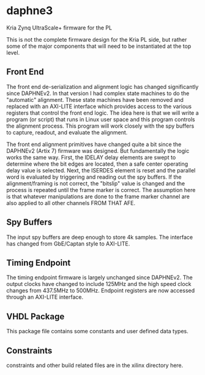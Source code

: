 # daphne3
Kria Zynq UltraScale+ firmware for the PL 

This is not the complete firmware design for the Kria PL side, but rather some of the major components that will need to be instantiated at the top level.

## Front End 

The front end de-serialization and alignment logic has changed significantly since DAPHNEv2. In that version I had complex state machines to do the "automatic" alignment. These state machines have been removed and replaced with an AXI-LITE interface which provides access to the various registers that control the front end logic. The idea here is that we will write a program (or script) that runs in Linux user space and this program controls the alignment process. This program will work closely with the spy buffers to capture, readout, and evaluate the alignment.

The front end alignment primitives have changed quite a bit since the DAPHNEv2 (Artix 7) firmware was designed. But fundamentally the logic works the same way. First, the IDELAY delay elements are swept to determine where the bit edges are located, then a safe center operating delay value is selected. Next, the ISERDES element is reset and the parallel word is evaluated by triggering and reading out the spy buffers. If the alignment/framing is not correct, the "bitslip" value is changed and the process is repeated until the frame marker is correct. The assumption here is that whatever manipulations are done to the frame marker channel are also applied to all other channels FROM THAT AFE.

## Spy Buffers

The input spy buffers are deep enough to store 4k samples. The interface has changed from GbE/Captan style to AXI-LITE.


## Timing Endpoint

The timing endpoint firmware is largely unchanged since DAPHNEv2. The output clocks have changed to include 125MHz and the high speed clock changes from 437.5MHz to 500MHz. Endpoint registers are now accessed through an AXI-LITE interface.

## VHDL Package

This package file contains some constants and user defined data types.

## Constraints

constraints and other build related files are in the xilinx directory here.



